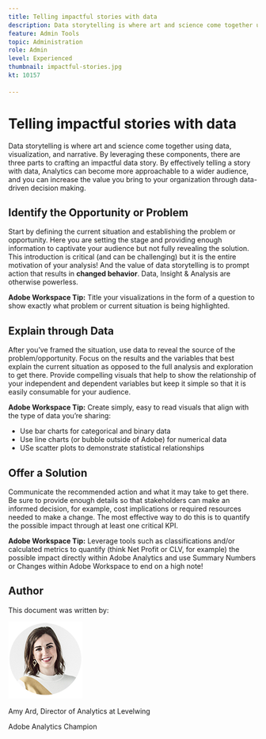 ```yaml
---
title: Telling impactful stories with data
description: Data storytelling is where art and science come together using data, visualization, and narrative.  By leveraging these components, there are three parts to crafting an impactful data story. By effectively telling a story with data, Analytics can become more approachable to a wider audience and you can increase the value you bring to your organization through data-driven decision making.
feature: Admin Tools
topic: Administration
role: Admin
level: Experienced
thumbnail: impactful-stories.jpg
kt: 10157

---
```


# Telling impactful stories with data

Data storytelling is where art and science come together using data, visualization, and narrative.  By leveraging these components, there are three parts to crafting an impactful data story. By effectively telling a story with data, Analytics can become more approachable to a wider audience, and you can increase the value you bring to your organization through data-driven decision making. 

## Identify the Opportunity or Problem

Start by defining the current situation and establishing the problem or opportunity. Here you are setting the stage and providing enough information to captivate your audience but not fully revealing the solution. This introduction is critical (and can be challenging) but it is the entire motivation of your analysis!  And the value of data storytelling is to prompt action that results in **changed behavior**. Data, Insight & Analysis are otherwise powerless.  

**Adobe Workspace Tip:** Title your visualizations in the form of a question to show exactly what problem or current situation is being highlighted. 

## Explain through Data

After you’ve framed the situation, use data to reveal the source of the problem/opportunity. Focus on the results and the variables that best explain the current situation as opposed to the full analysis and exploration to get there.  Provide compelling visuals that help to show the relationship of your independent and dependent variables but keep it simple so that it is easily consumable for your audience. 

**Adobe Workspace Tip:** 
Create simply, easy to read visuals that align with the type of data you’re sharing:

* Use bar charts for categorical and binary data 
* Use line charts (or bubble outside of Adobe) for numerical data
* USe scatter plots to demonstrate statistical relationships

## Offer a Solution

Communicate the recommended action and what it may take to get there.  Be sure to provide enough details so that stakeholders can make an informed decision, for example, cost implications or required resources needed to make a change. The most effective way to do this is to quantify the possible impact through at least one critical KPI. 

**Adobe Workspace Tip:** Leverage tools such as classifications and/or calculated metrics to quantify (think Net Profit or CLV, for example) the possible impact directly within Adobe Analytics and use Summary Numbers or Changes within Adobe Workspace to end on a high note!

## Author

This document was written by:

![Amy Ard](assets/amy-ard-headshot-small.png)

Amy Ard, Director of Analytics at Levelwing

Adobe Analytics Champion
